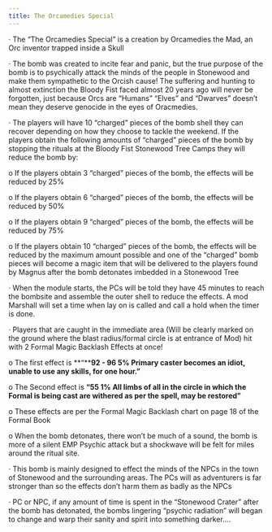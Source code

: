 ```yaml
---
title: The Orcamedies Special
---
```




 

·    The “The Orcamedies Special” is a creation by Orcamedies the Mad, an Orc inventor trapped inside a Skull

·    The bomb was created to incite fear and panic, but the true purpose of the bomb is to psychically attack the minds of the people in Stonewood and make them sympathetic to the Orcish cause! The suffering and hunting to almost extinction the Bloody Fist faced almost 20 years ago will never be forgotten, just because Orcs are “Humans” “Elves” and “Dwarves” doesn’t mean they deserve genocide in the eyes of Oracmedies. 

·    The players will have 10 “charged” pieces of the bomb shell they can recover depending on how they choose to tackle the weekend. If the players obtain the following amounts of “charged” pieces of the bomb by stopping the rituals at the Bloody Fist Stonewood Tree Camps they will reduce the bomb by:

o  If the players obtain 3 “charged” pieces of the bomb, the effects will be reduced by 25%

o  If the players obtain 6 “charged” pieces of the bomb, the effects will be reduced by 50%

o  If the players obtain 9 “charged” pieces of the bomb, the effects will be reduced by 75%

o  If the players obtain 10 “charged” pieces of the bomb, the effects will be reduced by the maximum amount possible and one of the “charged” bomb pieces will become a magic item that will be delivered to the players found by Magnus after the bomb detonates imbedded in a Stonewood Tree

·    When the module starts, the PCs will be told they have 45 minutes to reach the bombsite and assemble the outer shell to reduce the effects. A mod Marshall will set a time when lay on is called and call a hold when the timer is done.

·    Players that are caught in the immediate area (Will be clearly marked on the ground where the blast radius/formal circle is at entrance of Mod) hit with 2 Formal Magic Backlash Effects at once! 

o  The first effect is **“****92 - 96 5% Primary caster becomes an idiot, unable to use any skills, for one hour.”**

o  The Second effect is **“55 1% All limbs of all in the circle in which the Formal is being cast are withered as per the spell, may be restored”**

o  These effects are per the Formal Magic Backlash chart on page 18 of the Formal Book

o  When the bomb detonates, there won’t be much of a sound, the bomb is more of a silent EMP Psychic attack but a shockwave will be felt for miles around the ritual site.

·    This bomb is mainly designed to effect the minds of the NPCs in the town of Stonewood and the surrounding areas. The PCs will as adventurers is far stronger than so the effects don’t harm them as badly as the NPCs

·    PC or NPC, if any amount of time is spent in the “Stonewood Crater” after the bomb has detonated, the bombs lingering “psychic radiation” will began to change and warp their sanity and spirit into something darker….